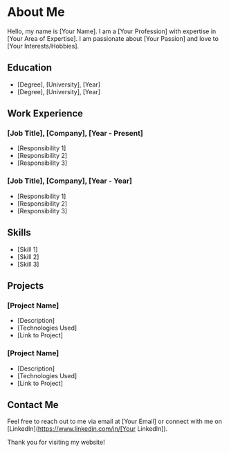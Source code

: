 # About Me

Hello, my name is [Your Name]. I am a [Your Profession] with expertise in [Your Area of Expertise]. I am passionate about [Your Passion] and love to [Your Interests/Hobbies].

## Education

- [Degree], [University], [Year]
- [Degree], [University], [Year]

## Work Experience

### [Job Title], [Company], [Year - Present]

- [Responsibility 1]
- [Responsibility 2]
- [Responsibility 3]

### [Job Title], [Company], [Year - Year]

- [Responsibility 1]
- [Responsibility 2]
- [Responsibility 3]

## Skills

- [Skill 1]
- [Skill 2]
- [Skill 3]

## Projects

### [Project Name]

- [Description]
- [Technologies Used]
- [Link to Project]

### [Project Name]

- [Description]
- [Technologies Used]
- [Link to Project]

## Contact Me

Feel free to reach out to me via email at [Your Email] or connect with me on [LinkedIn](https://www.linkedin.com/in/[Your LinkedIn]).

Thank you for visiting my website!
